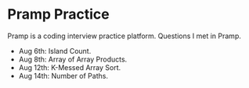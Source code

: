 # Pramp Practice
Pramp is a coding interview practice platform.
Questions I met in Pramp.
- Aug 6th: Island Count.
- Aug 8th: Array of Array Products.
- Aug 12th: K-Messed Array Sort.
- Aug 14th: Number of Paths. 
